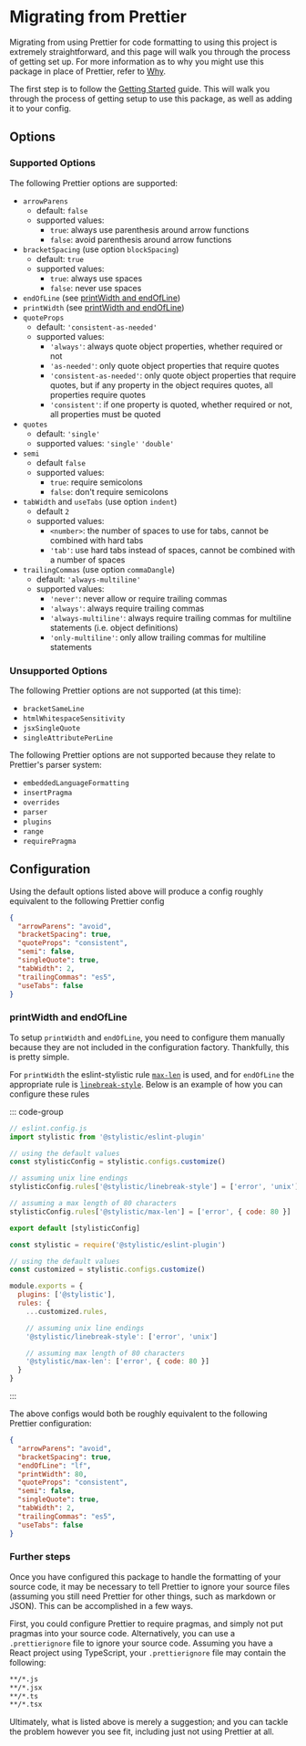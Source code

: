 # Migrating from Prettier

Migrating from using Prettier for code formatting to using this project is extremely straightforward, and this page will walk you through the process of getting set up. For more information as to why you might use this package in place of Prettier, refer to [Why](/guide/why).

The first step is to follow the [Getting Started](/guide/getting-started) guide. This will walk you through the process of getting setup to use this package, as well as adding it to your config.

## Options

### Supported Options

The following Prettier options are supported:

- `arrowParens`
  - default: `false`
  - supported values:
    - `true`: always use parenthesis around arrow functions
    - `false`: avoid parenthesis around arrow functions
- `bracketSpacing` (use option `blockSpacing`)
  - default: `true`
  - supported values:
    - `true`: always use spaces
    - `false`: never use spaces
- `endOfLine` (see [printWidth and endOfLine](#printwidth-and-endofline))
- `printWidth` (see [printWidth and endOfLine](#printwidth-and-endofline))
- `quoteProps`
  - default: `'consistent-as-needed'`
  - supported values:
    - `'always'`: always quote object properties, whether required or not
    - `'as-needed'`: only quote object properties that require quotes
    - `'consistent-as-needed'`: only quote object properties that require quotes, but if any property in the object requires quotes, all properties require quotes
    - `'consistent'`: if one property is quoted, whether required or not, all properties must be quoted
- `quotes`
  - default: `'single'`
  - supported values: `'single'` `'double'`
- `semi`
  - default `false`
  - supported values:
    - `true`: require semicolons
    - `false`: don't require semicolons
- `tabWidth` and `useTabs` (use option `indent`)
  - default `2`
  - supported values:
    - `<number>`: the number of spaces to use for tabs, cannot be combined with hard tabs
    - `'tab'`: use hard tabs instead of spaces, cannot be combined with a number of spaces
- `trailingCommas` (use option `commaDangle`)
  - default: `'always-multiline'`
  - supported values:
    - `'never'`: never allow or require trailing commas
    - `'always'`: always require trailing commas
    - `'always-multiline'`: always require trailing commas for multiline statements (i.e. object definitions)
    - `'only-multiline'`: only allow trailing commas for multiline statements

### Unsupported Options

The following Prettier options are not supported (at this time):

- `bracketSameLine`
- `htmlWhitespaceSensitivity`
- `jsxSingleQuote`
- `singleAttributePerLine`

The following Prettier options are not supported because they relate to Prettier's parser system:

- `embeddedLanguageFormatting`
- `insertPragma`
- `overrides`
- `parser`
- `plugins`
- `range`
- `requirePragma`

## Configuration

Using the default options listed above will produce a config roughly equivalent to the following Prettier config

```json
{
  "arrowParens": "avoid",
  "bracketSpacing": true,
  "quoteProps": "consistent",
  "semi": false,
  "singleQuote": true,
  "tabWidth": 2,
  "trailingCommas": "es5",
  "useTabs": false
}
```

### printWidth and endOfLine

To setup `printWidth` and `endOfLine`, you need to configure them manually because they are not included in the configuration factory. Thankfully, this is pretty simple.

For `printWidth` the eslint-stylistic rule [`max-len`](/rules/js/max-len) is used, and for `endOfLine` the appropriate rule is [`linebreak-style`](/rules/js/linebreak-style). Below is an example of how you can configure these rules

::: code-group

```js [Flat Config]
// eslint.config.js
import stylistic from '@stylistic/eslint-plugin'

// using the default values
const stylisticConfig = stylistic.configs.customize()

// assuming unix line endings
stylisticConfig.rules['@stylistic/linebreak-style'] = ['error', 'unix']

// assuming a max length of 80 characters
stylisticConfig.rules['@stylistic/max-len'] = ['error', { code: 80 }]

export default [stylisticConfig]
```

```js [Legacy Config]
const stylistic = require('@stylistic/eslint-plugin')

// using the default values
const customized = stylistic.configs.customize()

module.exports = {
  plugins: ['@stylistic'],
  rules: {
    ...customized.rules,

    // assuming unix line endings
    '@stylistic/linebreak-style': ['error', 'unix']

    // assuming max length of 80 characters
    '@stylistic/max-len': ['error', { code: 80 }]
  }
}
```

:::

The above configs would both be roughly equivalent to the following Prettier configuration:

```json
{
  "arrowParens": "avoid",
  "bracketSpacing": true,
  "endOfLine": "lf",
  "printWidth": 80,
  "quoteProps": "consistent",
  "semi": false,
  "singleQuote": true,
  "tabWidth": 2,
  "trailingCommas": "es5",
  "useTabs": false
}
```

### Further steps

Once you have configured this package to handle the formatting of your source code, it may be necessary to tell Prettier to ignore your source files (assuming you still need Prettier for other things, such as markdown or JSON). This can be accomplished in a few ways.

First, you could configure Prettier to require pragmas, and simply not put pragmas into your source code. Alternatively, you can use a `.prettierignore` file to ignore your source code. Assuming you have a React project using TypeScript, your `.prettierignore` file may contain the following:

```txt
**/*.js
**/*.jsx
**/*.ts
**/*.tsx
```

Ultimately, what is listed above is merely a suggestion; and you can tackle the problem however you see fit, including just not using Prettier at all.
